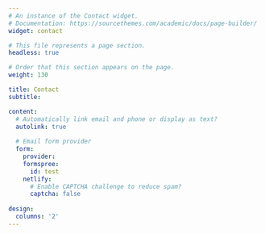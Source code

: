 ```yaml
---
# An instance of the Contact widget.
# Documentation: https://sourcethemes.com/academic/docs/page-builder/
widget: contact

# This file represents a page section.
headless: true

# Order that this section appears on the page.
weight: 130

title: Contact
subtitle:

content:
  # Automatically link email and phone or display as text?
  autolink: true
  
  # Email form provider
  form:
    provider:
    formspree:
      id: test
    netlify:
      # Enable CAPTCHA challenge to reduce spam?
      captcha: false
  
design:
  columns: '2'
---
```

